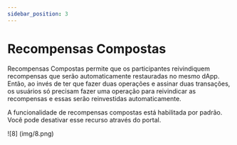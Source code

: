 ```yaml
---
sidebar_position: 3
---
```


# Recompensas Compostas

Recompensas Compostas permite que os participantes reivindiquem recompensas que serão automaticamente restauradas no mesmo dApp. Então, ao invés de ter que fazer duas operações e assinar duas transações, os usuários só precisam fazer uma operação para reivindicar as recompensas e essas serão reinvestidas automaticamente.

A funcionalidade de recompensas compostas está habilitada por padrão. Você pode desativar esse recurso através do portal.

![8] (img/8.png)
